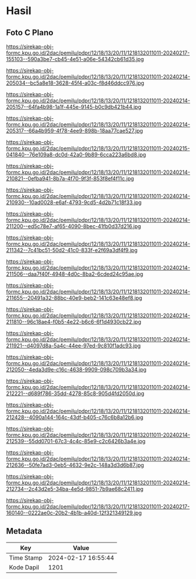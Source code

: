 # Hasil

## Foto C Plano

https://sirekap-obj-formc.kpu.go.id/2dac/pemilu/pdpr/12/18/13/20/11/1218132011011-20240217-155103--590a3be7-cb45-4e51-a06e-54342cb61d35.jpg

https://sirekap-obj-formc.kpu.go.id/2dac/pemilu/pdpr/12/18/13/20/11/1218132011011-20240214-205034--bc5a8e18-3628-45f4-a03c-f8d46ddcc976.jpg

https://sirekap-obj-formc.kpu.go.id/2dac/pemilu/pdpr/12/18/13/20/11/1218132011011-20240214-205157--64fa4b98-1a1f-445e-9145-b0c9db421b44.jpg

https://sirekap-obj-formc.kpu.go.id/2dac/pemilu/pdpr/12/18/13/20/11/1218132011011-20240214-205317--66a4b959-4f78-4ee9-898b-18aa77cae527.jpg

https://sirekap-obj-formc.kpu.go.id/2dac/pemilu/pdpr/12/18/13/20/11/1218132011011-20240215-041840--76e109a8-dc0d-42a0-9b89-6cca223a6bd8.jpg

https://sirekap-obj-formc.kpu.go.id/2dac/pemilu/pdpr/12/18/13/20/11/1218132011011-20240214-210821--0efba941-8b7a-4f70-9f3f-853f8ef4f11c.jpg

https://sirekap-obj-formc.kpu.go.id/2dac/pemilu/pdpr/12/18/13/20/11/1218132011011-20240214-210930--10ad0028-e6af-4793-9cd5-4d2b71c18f33.jpg

https://sirekap-obj-formc.kpu.go.id/2dac/pemilu/pdpr/12/18/13/20/11/1218132011011-20240214-211200--ed5c78e7-af65-4090-8bec-41fb0d37d216.jpg

https://sirekap-obj-formc.kpu.go.id/2dac/pemilu/pdpr/12/18/13/20/11/1218132011011-20240214-211342--7c41bc51-50d2-41c0-833f-e2f69a3df4f9.jpg

https://sirekap-obj-formc.kpu.go.id/2dac/pemilu/pdpr/12/18/13/20/11/1218132011011-20240214-211506--daa7f40f-4948-4d0c-8ba2-6cded24c95ae.jpg

https://sirekap-obj-formc.kpu.go.id/2dac/pemilu/pdpr/12/18/13/20/11/1218132011011-20240214-211655--20491a32-88bc-40e9-beb2-141c63e48ef8.jpg

https://sirekap-obj-formc.kpu.go.id/2dac/pemilu/pdpr/12/18/13/20/11/1218132011011-20240214-211810--96c18ae4-f0b5-4e22-b6c6-6f1d4930cb22.jpg

https://sirekap-obj-formc.kpu.go.id/2dac/pemilu/pdpr/12/18/13/20/11/1218132011011-20240214-211921--d4097d8a-5a4c-44ee-97ed-9c810f1adc93.jpg

https://sirekap-obj-formc.kpu.go.id/2dac/pemilu/pdpr/12/18/13/20/11/1218132011011-20240214-212050--4eda3d9e-c16c-4638-9909-098c709b3a34.jpg

https://sirekap-obj-formc.kpu.go.id/2dac/pemilu/pdpr/12/18/13/20/11/1218132011011-20240214-212221--d689f786-35dd-4278-85c8-905d4fd2050d.jpg

https://sirekap-obj-formc.kpu.go.id/2dac/pemilu/pdpr/12/18/13/20/11/1218132011011-20240214-212428--4090a144-164c-43df-b405-c76c6b8a12b6.jpg

https://sirekap-obj-formc.kpu.go.id/2dac/pemilu/pdpr/12/18/13/20/11/1218132011011-20240214-212539--55dd0701-67c3-4c4c-85e9-c2c6426b3a4e.jpg

https://sirekap-obj-formc.kpu.go.id/2dac/pemilu/pdpr/12/18/13/20/11/1218132011011-20240214-212636--50fe7ad3-0eb5-4632-9e2c-148a3d3d6b87.jpg

https://sirekap-obj-formc.kpu.go.id/2dac/pemilu/pdpr/12/18/13/20/11/1218132011011-20240214-212734--2c43d2e5-34ba-4e5d-9851-7b9ae68c2411.jpg

https://sirekap-obj-formc.kpu.go.id/2dac/pemilu/pdpr/12/18/13/20/11/1218132011011-20240217-160140--0222ae0c-20b2-4b1b-a40d-12f321349129.jpg


## Metadata

| Key        | Value               |
| ---------- | ------------------- |
| Time Stamp | 2024-02-17 16:55:44 |
| Kode Dapil | 1201                |



